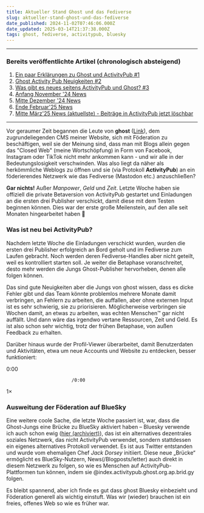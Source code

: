 ```yaml
---
title: Aktueller Stand Ghost und das Fediverse
slug: aktueller-stand-ghost-und-das-fediverse
date_published: 2024-11-02T07:46:06.000Z
date_updated: 2025-03-14T21:37:38.000Z
tags: ghost, fediverse, activitypub, bluesky
---
```


---

### Bereits veröffentlichte Artikel (chronologisch absteigend)

1. [Ein paar Erklärungen zu Ghost und ActivityPub #1](__GHOST_URL__/ein-paar-erklarungen-zu-ghost-und-activitypub/)
2. [Ghost Activity Pub Neuigkeiten #2](__GHOST_URL__/ghost-activity-pub-neuigkeiten-2/)
3. [Was gibt es neues seitens ActivityPub und Ghost? #3](__GHOST_URL__/was-gibt-es-neues-seitens-activitypub-und-ghost-3/)
4. [Anfang November '24 News](__GHOST_URL__/aktueller-stand-ghost-und-das-fediverse/)
5. [Mitte Dezember '24 News](__GHOST_URL__/aktueller-stand-ghost-und-das-fediverse-2/)
6. [Ende Februar'25 News](__GHOST_URL__/was-geht-bei-ghost-und-dem-fediverse-activitypub/)
7. [Mitte März'25 News (aktuellste) - Beiträge in ActivityPub jetzt löschbar](__GHOST_URL__/ghost-neue-funktion-beitrage-in-activitypub-jetzt-loschbar/)

---

Vor geraumer Zeit begannen die Leute von **ghost** ([Link](__GHOST_URL__/ein-paar-erklarungen-zu-ghost-und-activitypub/)), dem zugrundeliegenden CMS meiner Website, sich mit Föderation zu beschäftigen, weil sie der Meinung sind, dass man mit Blogs allein gegen das "Closed Web" (meine Wortschöpfung) in Form von Facebook, Instagram oder TikTok nicht mehr ankommen kann - und wir alle in der Bedeutungslosigkeit verschwinden. Was also liegt da näher als herkömmliche Weblogs zu öffnen und sie (via Protokoll **ActivityPub**) an ein föderierendes Netzwerk wie das Fediverse (Mastodon etc.) anzuschließen?

**Gar nichts!** Außer *Manpower*, *Geld* und *Zeit*. Letzte Woche haben sie offiziell die private Betaversion von ActivityPub gestartet und Einladungen an die ersten drei Publisher verschickt, damit diese mit dem Testen beginnen können. Dies war der erste große Meilenstein, auf den alle seit Monaten hingearbeitet haben 🚀

### Was ist neu bei ActivityPub?

Nachdem letzte Woche die Einladungen verschickt wurden, wurden die ersten drei Publisher erfolgreich an Bord geholt und im Fediverse zum Laufen gebracht. Noch werden deren Fediverse-Handles aber nicht geteilt, weil es kontrolliert starten soll. Je weiter die Betaphase voranschreitet, desto mehr werden die Jungs Ghost-Publisher hervorheben, denen alle folgen können.

Das sind gute Neuigkeiten aber die Jungs von ghost wissen, dass es dicke Fehler gibt und das Team könnte problemlos mehrere Monate damit verbringen, an Fehlern zu arbeiten, die auffallen, aber ohne externen Input ist es sehr schwierig, sie zu priorisieren. Möglicherweise verbringen sie Wochen damit, an etwas zu arbeiten, was echten Menschen™️ gar nicht auffällt. Und dann wäre das irgendwo vertane Ressourcen, Zeit und Geld.
Es ist also schon sehr wichtig, trotz der frühen Betaphase, von außen Feedback zu erhalten.

Darüber hinaus wurde der Profil-Viewer überarbeitet, damit Benutzerdaten und Aktivitäten, etwa um neue Accounts und Website zu entdecken, besser funktioniert:

0:00

                            /0:00
1×

### Ausweitung der Föderation auf BlueSky

Eine weitere coole Sache, die letzte Woche passiert ist, war, dass die Ghost-Jungs eine Brücke zu BlueSky aktiviert haben – Bluesky verwende ich auch schon ewig ([hier (archiviert)](http://web.archive.org/web/20240918155718/https://bsky.app/profile/herrmontag.de)), das ist ein alternatives dezentrales soziales Netzwerk, das nicht ActivityPub verwendet, sondern stattdessen ein eigenes alternatives Protokoll verwendet. Es ist aus Twitter entstanden und wurde vom ehemaligen Chef *Jack Dorsey* initiiert. 
Diese neue „Brücke“ ermöglicht es BlueSky-Nutzern, News(/Blogposts/letter) auch direkt in diesem Netzwerk zu folgen, so wie es Menschen auf ActivityPub-Plattformen tun können, indem sie @index.activitypub.ghost.org.ap.brid.gy folgen.

Es bleibt spannend, aber ich finde es gut dass ghost Bluesky einbezieht und Föderation generell als wichtig einstuft. Was wir (wieder) brauchen ist ein freies, offenes Web so wie es früher war.
